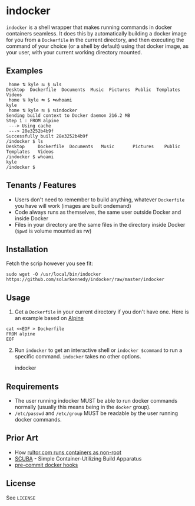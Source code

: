 # indocker

`indocker` is a shell wrapper that makes running commands in docker containers
seamless. It does this by automatically building a docker image for you from a
`Dockerfile` in the current directory, and then executing the command of your
choice (or a shell by default) using that docker image, as your user, with your
current working directory mounted.

## Examples

```
 home ⮁ kyle ⮀ $ ⮀ls
Desktop  Dockerfile  Documents  Music  Pictures  Public  Templates  Videos
 home ⮁ kyle ⮀ $ ⮀whoami
kyle
 home ⮁ kyle ⮀ $ ⮀indocker
Sending build context to Docker daemon 216.2 MB
Step 1 : FROM alpine
 ---> Using cache
 ---> 28e3252b4b9f
Successfully built 28e3252b4b9f
/indocker $ ls
Desktop     Dockerfile  Documents   Music       Pictures    Public      Templates   Videos
/indocker $ whoami
kyle
/indocker $
```

## Tenants / Features

* Users don't need to remember to build anything, whatever `Dockerfile` you have will work (images are built ondemand)
* Code always runs as themselves, the same user outside Docker and inside Docker
* Files in your directory are the same files in the directory inside Docker (`$pwd` is volume mounted as rw)

## Installation

Fetch the scrip however you see fit:

    sudo wget -O /usr/local/bin/indocker https://github.com/solarkennedy/indocker/raw/master/indocker
    
## Usage

1. Get a `Dockerfile` in your current directory if you don't have one. Here is an example based on [Alpine](https://hub.docker.com/_/alpine/)
```
cat <<EOF > Dockerfile
FROM alpine
EOF
```

2. Run `indocker` to get an interactive shell or `indocker $command` to run a specific command. `indocker` takes no other options.

   indocker

## Requirements

* The user running indocker MUST be able to run docker commands normally (usually this means being in the `docker` group).
* `/etc/passwd` and `/etc/group` MUST be readable by the user running docker commands.

## Prior Art

* How [rultor.com runs containers as non-root](http://www.yegor256.com/2014/08/29/docker-non-root.html)
* [SCUBA](https://github.com/JonathonReinhart/scuba) - Simple Container-Utilizing Build Apparatus
* [pre-commit docker hooks](https://github.com/pre-commit/pre-commit/blob/1be4e4f82e31336fa5fca096c962c72ac0041537/pre_commit/languages/docker.py)

## License

See `LICENSE`
